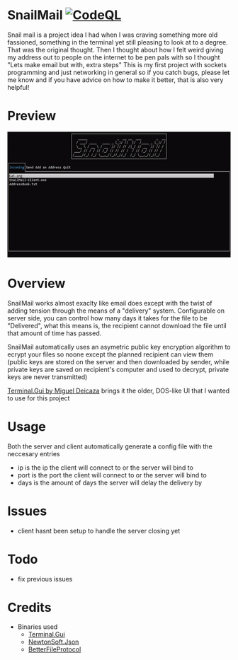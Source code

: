 # SnailMail [![CodeQL](https://github.com/GhostFire90/SnailMail/actions/workflows/codeql.yml/badge.svg)](https://github.com/GhostFire90/SnailMail/actions/workflows/codeql.yml)
Snail mail is a project idea I had when I was craving something more old fassioned, something in the terminal yet still pleasing to look at to a degree. That was the original thought. Then I thought about how I felt weird giving my address out to people on the internet to be pen pals with so I thought "Lets make email but with, extra steps"
This is my first project with sockets programming and just networking in general so if you catch bugs, please let me know and if you have advice on how to make it better, that is also very helpful!

# Preview
<img src="https://github.com/GhostFire90/SnailMail/blob/main/newLook.gif">

# Overview
SnailMail works almost exaclty like email does except with the twist of adding tension through the means of a "delivery" system. Configurable on server side, you can control how many days it takes for the file to be "Delivered", what this means is, the recipient cannot download the file until that amount of time has passed.

SnailMail automatically uses an asymetric public key encryption algorithm to ecrypt your files so noone except the planned recipient can view them (public keys are stored on the server and then downloaded by sender, while private keys are saved on recipient's computer and used to decrypt, private keys are never transmitted)

[Terminal.Gui by Miguel Deicaza](https://github.com/migueldeicaza/gui.cs) brings it the older, DOS-like UI that I wanted to use for this project 

# Usage 
Both the server and client automatically generate a config file with the neccesary entries
 - ip is the ip the client will connect to or the server will bind to
 - port is the port the client will connect to or the server will bind to
 - days is the amount of days the server will delay the delivery by


# Issues
- client hasnt been setup to handle the server closing yet


# Todo
 - fix previous issues


# Credits
  - Binaries used
    - [Terminal.Gui](https://github.com/migueldeicaza/gui.cs) 
    - [NewtonSoft.Json](https://github.com/JamesNK/Newtonsoft.Json) 
    - [BetterFileProtocol](https://github.com/GhostFire90/BetterFileProtocol)
